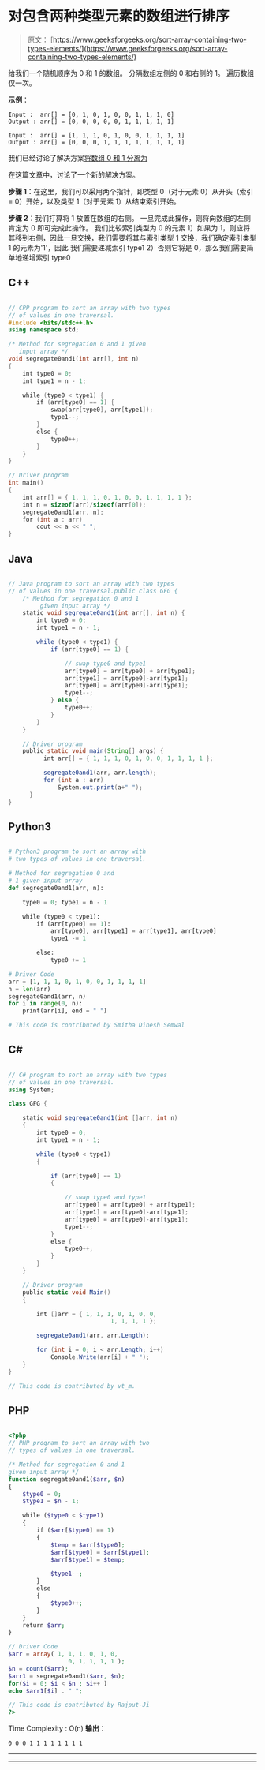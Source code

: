 # 对包含两种类型元素的数组进行排序

> 原文： [https://www.geeksforgeeks.org/sort-array-containing-two-types-elements/](https://www.geeksforgeeks.org/sort-array-containing-two-types-elements/)

给我们一个随机顺序为 0 和 1 的数组。 分隔数组左侧的 0 和右侧的 1。 遍历数组仅一次。

**示例**：

```
Input :  arr[] = [0, 1, 0, 1, 0, 0, 1, 1, 1, 0] 
Output : arr[] = [0, 0, 0, 0, 0, 1, 1, 1, 1, 1] 

Input :  arr[] = [1, 1, 1, 0, 1, 0, 0, 1, 1, 1, 1] 
Output : arr[] = [0, 0, 0, 1, 1, 1, 1, 1, 1, 1, 1] 

```



我们已经讨论了解决方案[将数组 0 和 1 分离为](https://www.geeksforgeeks.org/segregate-0s-and-1s-in-an-array-by-traversing-array-once)

在这篇文章中，讨论了一个新的解决方案。

**步骤 1**：在这里，我们可以采用两个指针，即类型 0（对于元素 0）从开头（索引= 0）开始，以及类型 1（对于元素 1）从结束索引开始。

**步骤 2**：我们打算将 1 放置在数组的右侧。 一旦完成此操作，则将向数组的左侧肯定为 0 即可完成此操作。
我们比较索引类型为 0 的元素
1）如果为 1，则应将其移到右侧，因此一旦交换，我们需要将其与索引类型 1 交换，我们确定索引类型 1 的元素为'1'，因此 我们需要递减索引 type1
2）否则它将是 0，那么我们需要简单地递增索引 type0

## C++ 

```cpp

// CPP program to sort an array with two types 
// of values in one traversal. 
#include <bits/stdc++.h> 
using namespace std; 

/* Method for segregation 0 and 1 given  
   input array */
void segregate0and1(int arr[], int n) 
{ 
    int type0 = 0; 
    int type1 = n - 1; 

    while (type0 < type1) { 
        if (arr[type0] == 1) { 
            swap(arr[type0], arr[type1]); 
            type1--; 
        } 
        else { 
            type0++; 
        } 
    } 
} 

// Driver program 
int main() 
{ 
    int arr[] = { 1, 1, 1, 0, 1, 0, 0, 1, 1, 1, 1 }; 
    int n = sizeof(arr)/sizeof(arr[0]); 
    segregate0and1(arr, n); 
    for (int a : arr) 
        cout << a << " "; 
} 

```

## Java

```java

// Java program to sort an array with two types 
// of values in one traversal.public class GFG { 
    /* Method for segregation 0 and 1  
         given input array */
    static void segregate0and1(int arr[], int n) { 
        int type0 = 0; 
        int type1 = n - 1; 

        while (type0 < type1) { 
            if (arr[type0] == 1) { 

                // swap type0 and type1 
                arr[type0] = arr[type0] + arr[type1]; 
                arr[type1] = arr[type0]-arr[type1]; 
                arr[type0] = arr[type0]-arr[type1]; 
                type1--; 
            } else { 
                type0++; 
            } 
        } 
    } 

    // Driver program 
    public static void main(String[] args) { 
          int arr[] = { 1, 1, 1, 0, 1, 0, 0, 1, 1, 1, 1 }; 

          segregate0and1(arr, arr.length); 
          for (int a : arr) 
              System.out.print(a+" "); 
      } 
} 

```

## Python3

```py

# Python3 program to sort an array with  
# two types of values in one traversal. 

# Method for segregation 0 and  
# 1 given input array  
def segregate0and1(arr, n): 

    type0 = 0; type1 = n - 1

    while (type0 < type1):  
        if (arr[type0] == 1):  
            arr[type0], arr[type1] = arr[type1], arr[type0] 
            type1 -= 1

        else:  
            type0 += 1

# Driver Code 
arr = [1, 1, 1, 0, 1, 0, 0, 1, 1, 1, 1]  
n = len(arr) 
segregate0and1(arr, n) 
for i in range(0, n): 
    print(arr[i], end = " ") 

# This code is contributed by Smitha Dinesh Semwal 

```

## C# 

```cs

// C# program to sort an array with two types 
// of values in one traversal. 
using System; 

class GFG { 

    static void segregate0and1(int []arr, int n) 
    { 
        int type0 = 0; 
        int type1 = n - 1; 

        while (type0 < type1) 
        { 

            if (arr[type0] == 1) 
            { 

                // swap type0 and type1 
                arr[type0] = arr[type0] + arr[type1]; 
                arr[type1] = arr[type0]-arr[type1]; 
                arr[type0] = arr[type0]-arr[type1]; 
                type1--; 
            }  
            else { 
                type0++; 
            } 
        } 
    } 

    // Driver program 
    public static void Main() 
    { 

        int []arr = { 1, 1, 1, 0, 1, 0, 0, 
                             1, 1, 1, 1 }; 

        segregate0and1(arr, arr.Length); 

        for (int i = 0; i < arr.Length; i++) 
            Console.Write(arr[i] + " "); 
    } 
} 

// This code is contributed by vt_m. 

```

## PHP

```php

<?php 
// PHP program to sort an array with two  
// types of values in one traversal. 

/* Method for segregation 0 and 1  
given input array */
function segregate0and1($arr, $n) 
{ 
    $type0 = 0; 
    $type1 = $n - 1; 

    while ($type0 < $type1) 
    { 
        if ($arr[$type0] == 1) 
        { 
            $temp = $arr[$type0]; 
            $arr[$type0] = $arr[$type1]; 
            $arr[$type1] = $temp; 

            $type1--; 
        } 
        else 
        { 
            $type0++; 
        } 
    } 
    return $arr; 
} 

// Driver Code 
$arr = array( 1, 1, 1, 0, 1, 0,  
                 0, 1, 1, 1, 1 ); 
$n = count($arr); 
$arr1 = segregate0and1($arr, $n); 
for($i = 0; $i < $n ; $i++ ) 
echo $arr1[$i] . " "; 

// This code is contributed by Rajput-Ji 
?> 

```

Time Complexity : O(n) **输出**：

```
0 0 0 1 1 1 1 1 1 1 1

```



* * *

* * *



